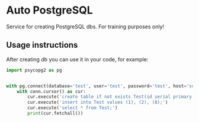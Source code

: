 # Auto PostgreSQL

Service for creating PostgreSQL dbs. For training purposes only!

## Usage instructions

After creating db you can use it in your code, for example:

```python
import psycopg2 as pg


with pg.connect(database='test', user='test', password='test', host='some.domain', port=55432) as conn:
    with conn.cursor() as cur:
        cur.execute('create table if not exists Test(id serial primary key);')
        cur.execute('insert into Test values (1), (2), (8);')
        cur.execute('select * from Test;')
        print(cur.fetchall())
```
